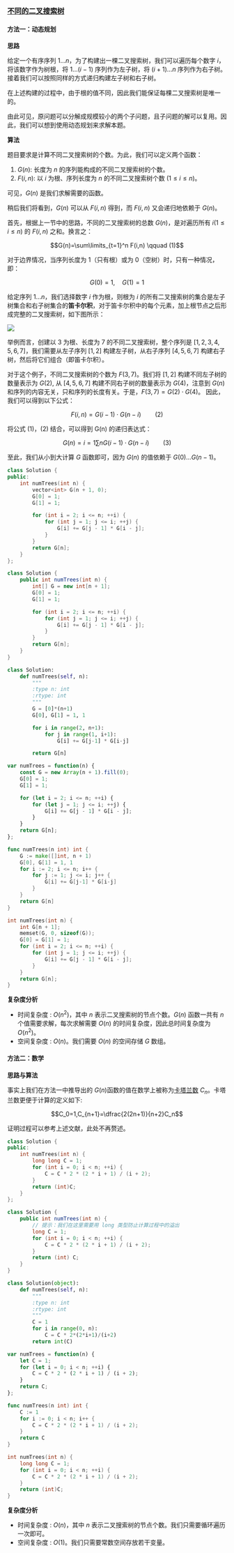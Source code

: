 ### [不同的二叉搜索树](https://leetcode.cn/problems/unique-binary-search-trees/solutions/329807/bu-tong-de-er-cha-sou-suo-shu-by-leetcode-solution/?envType=problem-list-v2&envId=04xjKEs9)

#### 方法一：动态规划

**思路**

给定一个有序序列 $1\dots n$，为了构建出一棵二叉搜索树，我们可以遍历每个数字 $i$，将该数字作为树根，将 $1\dots (i-1)$ 序列作为左子树，将 $(i+1)\dots n$ 序列作为右子树。接着我们可以按照同样的方式递归构建左子树和右子树。

在上述构建的过程中，由于根的值不同，因此我们能保证每棵二叉搜索树是唯一的。

由此可见，原问题可以分解成规模较小的两个子问题，且子问题的解可以复用。因此，我们可以想到使用动态规划来求解本题。

**算法**

题目要求是计算不同二叉搜索树的个数。为此，我们可以定义两个函数：

1. $G(n)$: 长度为 $n$ 的序列能构成的不同二叉搜索树的个数。
2. $F(i,n)$: 以 $i$ 为根、序列长度为 $n$ 的不同二叉搜索树个数 $(1\le i\le n)$。

可见，$G(n)$ 是我们求解需要的函数。

稍后我们将看到，$G(n)$ 可以从 $F(i,n)$ 得到，而 $F(i,n)$ 又会递归地依赖于 $G(n)$。

首先，根据上一节中的思路，不同的二叉搜索树的总数 $G(n)$，是对遍历所有 $i (1\le i\le n)$ 的 $F(i,n)$ 之和。换言之：

$$G(n)=\sum\limits_{t=1}^n F(i,n) \qquad (1)$$

对于边界情况，当序列长度为 $1$（只有根）或为 $0$（空树）时，只有一种情况，即：

$$G(0)=1, \quad G(1)=1$$

给定序列 $1\dots n$，我们选择数字 $i$ 作为根，则根为 $i$ 的所有二叉搜索树的集合是左子树集合和右子树集合的**笛卡尔积**，对于笛卡尔积中的每个元素，加上根节点之后形成完整的二叉搜索树，如下图所示：

![](./assets/img/Solution0096_off.png)

举例而言，创建以 $3$ 为根、长度为 $7$ 的不同二叉搜索树，整个序列是 $[1,2,3,4,5,6,7]$，我们需要从左子序列 $[1,2]$ 构建左子树，从右子序列 $[4,5,6,7]$ 构建右子树，然后将它们组合（即笛卡尔积）。

对于这个例子，不同二叉搜索树的个数为 $F(3,7)$。我们将 $[1,2]$ 构建不同左子树的数量表示为 $G(2)$, 从 $[4,5,6,7]$ 构建不同右子树的数量表示为 $G(4)$，注意到 $G(n)$ 和序列的内容无关，只和序列的长度有关。于是，$F(3,7)=G(2)\cdot G(4)$。 因此，我们可以得到以下公式：

$$F(i,n)=G(i-1)\cdot G(n-i) \qquad (2)$$

将公式 (1)，(2) 结合，可以得到 G(n) 的递归表达式：

$$G(n)=i=1\sum nG(i-1)\cdot G(n-i) \qquad (3)$$

至此，我们从小到大计算 $G$ 函数即可，因为 $G(n)$ 的值依赖于 $G(0)\dots G(n-1)$。

```C++
class Solution {
public:
    int numTrees(int n) {
        vector<int> G(n + 1, 0);
        G[0] = 1;
        G[1] = 1;

        for (int i = 2; i <= n; ++i) {
            for (int j = 1; j <= i; ++j) {
                G[i] += G[j - 1] * G[i - j];
            }
        }
        return G[n];
    }
};
```

```Java
class Solution {
    public int numTrees(int n) {
        int[] G = new int[n + 1];
        G[0] = 1;
        G[1] = 1;

        for (int i = 2; i <= n; ++i) {
            for (int j = 1; j <= i; ++j) {
                G[i] += G[j - 1] * G[i - j];
            }
        }
        return G[n];
    }
}
```

```Python
class Solution:
    def numTrees(self, n):
        """
        :type n: int
        :rtype: int
        """
        G = [0]*(n+1)
        G[0], G[1] = 1, 1

        for i in range(2, n+1):
            for j in range(1, i+1):
                G[i] += G[j-1] * G[i-j]

        return G[n]
```

```JavaScript
var numTrees = function(n) {
    const G = new Array(n + 1).fill(0);
    G[0] = 1;
    G[1] = 1;

    for (let i = 2; i <= n; ++i) {
        for (let j = 1; j <= i; ++j) {
            G[i] += G[j - 1] * G[i - j];
        }
    }
    return G[n];
};
```

```Go
func numTrees(n int) int {
    G := make([]int, n + 1)
    G[0], G[1] = 1, 1
    for i := 2; i <= n; i++ {
        for j := 1; j <= i; j++ {
            G[i] += G[j-1] * G[i-j]
        }
    }
    return G[n]
}
```

```C
int numTrees(int n) {
    int G[n + 1];
    memset(G, 0, sizeof(G));
    G[0] = G[1] = 1;
    for (int i = 2; i <= n; ++i) {
        for (int j = 1; j <= i; ++j) {
            G[i] += G[j - 1] * G[i - j];
        }
    }
    return G[n];
}
```

**复杂度分析**

- 时间复杂度 : $O(n^2)$，其中 $n$ 表示二叉搜索树的节点个数。$G(n)$ 函数一共有 $n$ 个值需要求解，每次求解需要 $O(n)$ 的时间复杂度，因此总时间复杂度为 $O(n^2)$。
- 空间复杂度 : $O(n)$。我们需要 $O(n)$ 的空间存储 $G$ 数组。

#### 方法二：数学

**思路与算法**

事实上我们在方法一中推导出的 $G(n)$函数的值在数学上被称为[卡塔兰数](https://leetcode.cn/link/?target=https%3A%2F%2Fbaike.baidu.com%2Fitem%2Fcatalan%2F7605685%3Ffr%3Daladdin) $C_n$。卡塔兰数更便于计算的定义如下:

$$C_0=1,C_{n+1}=\dfrac{2(2n+1)}{n+2}C_n$$

证明过程可以参考上述文献，此处不再赘述。

```C++
class Solution {
public:
    int numTrees(int n) {
        long long C = 1;
        for (int i = 0; i < n; ++i) {
            C = C * 2 * (2 * i + 1) / (i + 2);
        }
        return (int)C;
    }
};
```

```Java
class Solution {
    public int numTrees(int n) {
        // 提示：我们在这里需要用 long 类型防止计算过程中的溢出
        long C = 1;
        for (int i = 0; i < n; ++i) {
            C = C * 2 * (2 * i + 1) / (i + 2);
        }
        return (int) C;
    }
}
```

```Python
class Solution(object):
    def numTrees(self, n):
        """
        :type n: int
        :rtype: int
        """
        C = 1
        for i in range(0, n):
            C = C * 2*(2*i+1)/(i+2)
        return int(C)
```

```JavaScript
var numTrees = function(n) {
    let C = 1;
    for (let i = 0; i < n; ++i) {
        C = C * 2 * (2 * i + 1) / (i + 2);
    }
    return C;
};
```

```Go
func numTrees(n int) int {
    C := 1
    for i := 0; i < n; i++ {
        C = C * 2 * (2 * i + 1) / (i + 2);
    }
    return C
}
```

```C
int numTrees(int n) {
    long long C = 1;
    for (int i = 0; i < n; ++i) {
        C = C * 2 * (2 * i + 1) / (i + 2);
    }
    return (int)C;
}
```

**复杂度分析**

- 时间复杂度 : $O(n)$，其中 $n$ 表示二叉搜索树的节点个数。我们只需要循环遍历一次即可。
- 空间复杂度 : $O(1)$。我们只需要常数空间存放若干变量。
